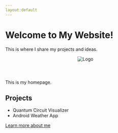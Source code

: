 ```yaml
---
layout:default
---
```

<link rel="stylesheet" href="custom.css">
<body>
  <h1>Welcome to My Website!</h1>
  <p>This is where I share my projects and ideas.</p>
  <header>
    <img src="/assets/images/Logo.jpeg" alt="Logo" class="header-logo">
  </header>
<body>
This is my homepage.

<html>


<body>
  <h2>Projects</h2>
  <ul>
    <li>Quantum Circuit Visualizer</li>
    <li>Android Weather App</li>
  </ul>

  <a href="about.html">Learn more about me</a>
</body>
</html>

